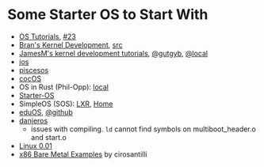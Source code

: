 # Some Starter OS to Start With

- [OS Tutorials](https://github.com/cfenollosa/os-tutorial), [#23](https://github.com/cfenollosa/os-tutorial/tree/master/23-fixes)
- [Bran's Kernel Development](brian-kernel/README.md), [src](brian-kernel/src/)
- [JamesM's kernel development tutorials](http://www.jamesmolloy.co.uk/tutorial_html/), [@gutgyb](https://github.com/scorpionjacky/linux-kernel/tree/master/doc/jamesmolloy), [@local](doc/jamesmolloy)
- [jos](https://github.com/pisceseyes/jos)
- [piscesos](https://github.com/pisceseyes/piscesos)
- [cocOS](https://github.com/perlun/cocos)
- OS in Rust (Phil-Opp): [local](phil-opp/)
- [Starter-OS](https://github.com/xlar54/Starter-OS)
- SimpleOS (SOS): [LXR](http://sos.enix.org/lxr/source/),  [Home](http://sos.enix.org/en/MainPage)
- [eduOS](https://rwth-os.github.io/eduOS/), [@github](https://github.com/RWTH-OS/eduOS)
- [danjeros](https://github.com/rikusalminen/danjeros)
  - issues with compiling. `ld` cannot find symbols on multiboot_header.o and start.o
- [Linux 0.01]()
- [x86 Bare Metal Examples](https://github.com/cirosantilli/x86-bare-metal-examples) by cirosantilli
